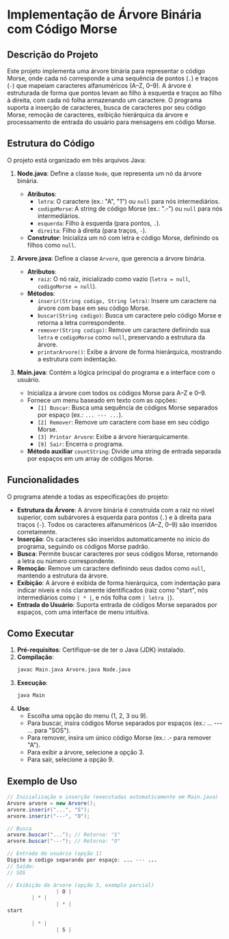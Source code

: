 # Implementação de Árvore Binária com Código Morse

## Descrição do Projeto
Este projeto implementa uma árvore binária para representar o código Morse, onde cada nó corresponde a uma sequência de pontos (`.`) e traços (`-`) que mapeiam caracteres alfanuméricos (A–Z, 0–9). A árvore é estruturada de forma que pontos levam ao filho à esquerda e traços ao filho à direita, com cada nó folha armazenando um caractere. O programa suporta a inserção de caracteres, busca de caracteres por seu código Morse, remoção de caracteres, exibição hierárquica da árvore e processamento de entrada do usuário para mensagens em código Morse.

## Estrutura do Código
O projeto está organizado em três arquivos Java:

1. **Node.java**: Define a classe `Node`, que representa um nó da árvore binária.
    - **Atributos**:
        - `letra`: O caractere (ex.: "A", "1") ou `null` para nós intermediários.
        - `codigoMorse`: A string de código Morse (ex.: ".-") ou `null` para nós intermediários.
        - `esquerda`: Filho à esquerda (para pontos, `.`).
        - `direita`: Filho à direita (para traços, `-`).
    - **Construtor**: Inicializa um nó com letra e código Morse, definindo os filhos como `null`.

2. **Arvore.java**: Define a classe `Arvore`, que gerencia a árvore binária.
    - **Atributos**:
        - `raiz`: O nó raiz, inicializado como vazio (`letra = null`, `codigoMorse = null`).
    - **Métodos**:
        - `inserir(String codigo, String letra)`: Insere um caractere na árvore com base em seu código Morse.
        - `buscar(String codigo)`: Busca um caractere pelo código Morse e retorna a letra correspondente.
        - `remover(String codigo)`: Remove um caractere definindo sua `letra` e `codigoMorse` como `null`, preservando a estrutura da árvore.
        - `printarArvore()`: Exibe a árvore de forma hierárquica, mostrando a estrutura com indentação.

3. **Main.java**: Contém a lógica principal do programa e a interface com o usuário.
    - Inicializa a árvore com todos os códigos Morse para A–Z e 0–9.
    - Fornece um menu baseado em texto com as opções:
        - `[1] Buscar`: Busca uma sequência de códigos Morse separados por espaço (ex.: `... --- ...`).
        - `[2] Remover`: Remove um caractere com base em seu código Morse.
        - `[3] Printar Arvore`: Exibe a árvore hierarquicamente.
        - `[9] Sair`: Encerra o programa.
    - **Método auxiliar** `countString`: Divide uma string de entrada separada por espaços em um array de códigos Morse.

## Funcionalidades
O programa atende a todas as especificações do projeto:
- **Estrutura da Árvore**: A árvore binária é construída com a raiz no nível superior, com subárvores à esquerda para pontos (`.`) e à direita para traços (`-`). Todos os caracteres alfanuméricos (A–Z, 0–9) são inseridos corretamente.
- **Inserção**: Os caracteres são inseridos automaticamente no início do programa, seguindo os códigos Morse padrão.
- **Busca**: Permite buscar caracteres por seus códigos Morse, retornando a letra ou número correspondente.
- **Remoção**: Remove um caractere definindo seus dados como `null`, mantendo a estrutura da árvore.
- **Exibição**: A árvore é exibida de forma hierárquica, com indentação para indicar níveis e nós claramente identificados (raiz como "start", nós intermediários como `| * |`, e nós folha com `| letra |`).
- **Entrada do Usuário**: Suporta entrada de códigos Morse separados por espaços, com uma interface de menu intuitiva.

## Como Executar
1. **Pré-requisitos**: Certifique-se de ter o Java (JDK) instalado.
2. **Compilação**:
   ```bash
   javac Main.java Arvore.java Node.java
   ```
3. **Execução**:
    ```bash
   java Main
   ```
4. **Uso**:
    - Escolha uma opção do menu (1, 2, 3 ou 9).
    - Para buscar, insira códigos Morse separados por espaços (ex.: ... --- ... para "SOS").
    - Para remover, insira um único código Morse (ex.: .- para remover "A").
    - Para exibir a árvore, selecione a opção 3.
    - Para sair, selecione a opção 9.

## Exemplo de Uso

```java
// Inicialização e inserção (executadas automaticamente em Main.java)
Arvore arvore = new Arvore();
arvore.inserir("...", "S");
arvore.inserir("---", "O");

// Busca
arvore.buscar("..."); // Retorna: "S"
arvore.buscar("---"); // Retorna: "O"

// Entrada do usuário (opção 1)
Digite o codigo separando por espaço: ... --- ...
// Saída: 
// SOS

// Exibição da árvore (opção 3, exemplo parcial)
                | O |
        | * |
                | * |
start
                
        | * |
                | S |
   ```
